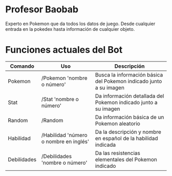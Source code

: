 # Profesor Baobab
Experto en Pokemon que da todos los datos de juego.
Desde cualquier entrada en la pokedex hasta información de cualquier objeto.


# Funciones actuales del Bot

| Comando |     Uso     |  Descripción |
| -- | -- | -- |
| Pokemon| /Pokemon 'nombre o número' | Busca la información básica del Pokemon indicado junto a su imagen|
| Stat | /Stat 'nombre o número' | Da información detallada del Pokemon indicado junto a su imagen |
| Random | /Random | Da información básica de un Pokemon aleatorio |
| Habilidad | /Habilidad 'número o nombre en inglés' | Da la descripción y nombre en español de la habilidad indicada|
| Debilidades | /Debilidades 'nombre o número' | Da las resistencias elementales del Pokemon indicado|